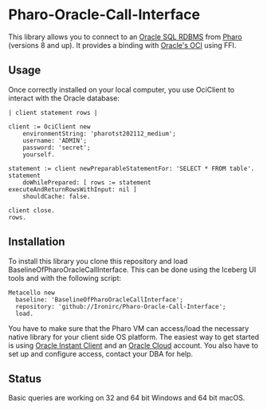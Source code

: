 # Pharo-Oracle-Call-Interface

This library allows you to connect 
to an [Oracle SQL RDBMS](https://www.oracle.com/database/) 
from [Pharo](https://pharo.org) (versions 8 and up).
It provides a binding with [Oracle's OCI](https://docs.oracle.com/en/database/oracle/oracle-database/21/lnoci/index.html) using FFI.


## Usage

Once correctly installed on your local computer, you use OciClient to interact with the Oracle database:

```
| client statement rows |

client := OciClient new
	environmentString: 'pharotst202112_medium';
	username: 'ADMIN';
	password: 'secret';
	yourself.

statement := client newPreparableStatementFor: 'SELECT * FROM table'.
statement	
	doWhilePrepared: [ rows := statement executeAndReturnRowsWithInput: nil ]
	shouldCache: false.
		
client close.
rows.
```


## Installation

To install this library you clone this repository and load BaselineOfPharoOracleCallInterface.
This can be done using the Iceberg UI tools and with the following script:

```
Metacello new
  baseline: 'BaselineOfPharoOracleCallInterface';
  repository: 'github://Ironirc/Pharo-Oracle-Call-Interface';
  load.
```

You have to make sure that the Pharo VM can access/load 
the necessary native library for your client side OS platform.
The easiest way to get started is using [Oracle Instant Client](https://www.oracle.com/database/technologies/instant-client.html)
and an [Oracle Cloud](https://cloud.oracle.com) account.
You also have to set up and configure access, contact your DBA for help.


## Status

Basic queries are working on 32 and 64 bit Windows and 64 bit macOS.
